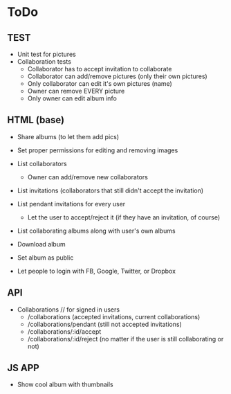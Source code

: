 ToDo
====

TEST
----
* Unit test for pictures
* Collaboration tests
  - Collaborator has to accept invitation to collaborate
  - Collaborator can add/remove pictures (only their own pictures)
  - Only collaborator can edit it's own pictures (name)
  - Owner can remove EVERY picture
  - Only owner can edit album info

HTML (base)
----
* Share albums (to let them add pics)

* Set proper permissions for editing and removing images
* List collaborators
  - Owner can add/remove new collaborators
* List invitations (collaborators that still didn't accept the invitation)
* List pendant invitations for every user
  - Let the user to accept/reject it (if they have an invitation, of course)
* List collaborating albums along with user's own albums
* Download album
* Set album as public
* Let people to login with FB, Google, Twitter, or Dropbox

API
---
* Collaborations
  // for signed in users
  - /collaborations             (accepted invitations, current collaborations)
  - /collaborations/pendant     (still not accepted invitations)
  - /collaborations/:id/accept
  - /collaborations/:id/reject  (no matter if the user is still collaborating or not)


JS APP
------
* Show cool album with thumbnails
